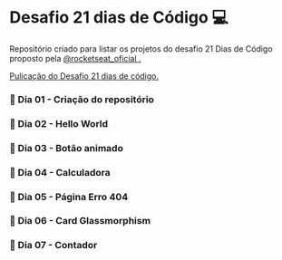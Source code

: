 # Desafio 21 dias de Código 💻
<p>Repositório criado para listar os projetos do desafio 21 Dias de Código proposto pela <a href="https://www.instagram.com/rocketseat_oficial/">@rocketseat_oficial .</a></p>
<p><a href="https://www.instagram.com/p/ChTBg1BpLGU/"> Pulicação do Desafio 21 dias de código.</a></p>

### 📅 Dia 01 - Criação do repositório

### 📅 Dia 02 - Hello World

### 📅 Dia 03 - Botão animado

### 📅 Dia 04 - Calculadora

### 📅 Dia 05 - Página Erro 404

### 📅 Dia 06 - Card Glassmorphism

### 📅 Dia 07 - Contador

